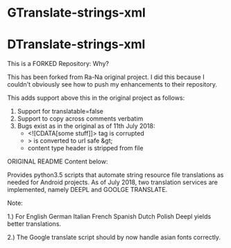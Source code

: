 # GTranslate-strings-xml
# DTranslate-strings-xml

This is a FORKED Repository: Why?

This has been forked from Ra-Na original project. I did this because I couldn't obviously see how to push my enhancements to their repository.

This adds support above this in the original project as follows:
1. Support for translatable=false
2. Support to copy across comments verbatim
3. Bugs exist as in the original as of 11th July 2018:
    * &lt;![CDATA[some stuff]]> tag is corrupted
    * &gt; is converted to url safe &amp;gt;
    * content type header is stripped from file

ORIGINAL README Content below:


Provides python3.5 scripts that automate string resource file translations as needed for Android projects.
As of July 2018, two translation services are implemented, namely DEEPL and GOOLGE TRANSLATE.

Note:

1.) For English
        German
        Italian
        French
        Spanish
        Dutch
        Polish Deepl yields better translations. 
        
2.) The Google translate script should by now handle asian fonts correctly.
   
